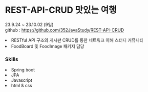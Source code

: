 # REST-API-CRUD 맛있는 여행
23.9.24 ~ 23.10.02 (9일) <br />
github : https://github.com/352JavaStudy/REST-API-CRUD <br />
<li>RESTful API 구조의 게시판 CRUD를 통한 네트워크 이해 스터디 커뮤니티</li>
<li>FoodBoard 및 FoodImage 패키지 담당</li>

### Skills
<li>Spring boot</li>
<li>JPA</li>
<li>Javascript</li>
<li>html & css</li>


